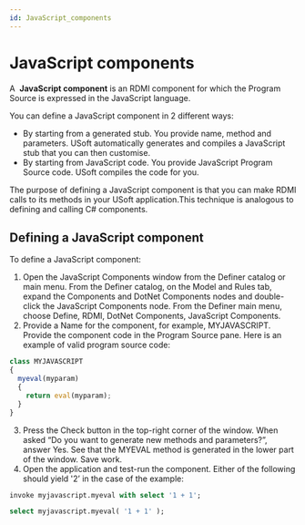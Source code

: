 ```yaml
---
id: JavaScript_components
---
```


# JavaScript components

A  **JavaScript component** is an RDMI component for which the Program Source is expressed in the JavaScript language.

You can define a JavaScript component in 2 different ways:

- By starting from a generated stub. You provide name, method and parameters. USoft automatically generates and compiles a JavaScript stub that you can then customise.
- By starting from JavaScript code. You provide JavaScript Program Source code. USoft compiles the code for you.

The purpose of defining a JavaScript component is that you can make RDMI calls to its methods in your USoft application.This technique is analogous to defining and calling C# components.

## Defining a JavaScript component

To define a JavaScript component:

1. Open the JavaScript Components window from the Definer catalog or main menu. From the Definer catalog, on the Model and Rules tab, expand the Components and DotNet Components nodes and double-click the JavaScript Components node. From the Definer main menu, choose Define, RDMI, DotNet Components, JavaScript Components.
2. Provide a Name for the component, for example, MYJAVASCRIPT. Provide the component code in the Program Source pane. Here is an example of valid program source code:

```js
class MYJAVASCRIPT
{
  myeval(myparam)
  {
    return eval(myparam);
  }
}
```

3. Press the Check button in the top-right corner of the window. When asked “Do you want to generate new methods and parameters?”, answer Yes. See that the MYEVAL method is generated in the lower part of the window. Save work.
4. Open the application and test-run the component. Either of the following should yield '2’ in the case of the example:

```sql
invoke myjavascript.myeval with select '1 + 1';

select myjavascript.myeval( '1 + 1' );
```